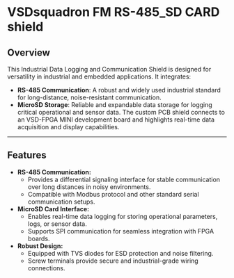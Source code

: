 # VSDsquadron FM RS-485_SD CARD shield

## Overview
This Industrial Data Logging and Communication Shield is designed for versatility in industrial and embedded applications. It integrates:

- **RS-485 Communication**: A robust and widely used industrial standard for long-distance, noise-resistant communication.
- **MicroSD Storage**: Reliable and expandable data storage for logging critical operational and sensor data.
The custom PCB shield connects to an VSD-FPGA MINI development board and highlights real-time data acquisition and display capabilities.

---
<h2>Features</h2>

<ul>
  <li>
    <strong>RS-485 Communication:</strong>
    <ul>
      <li>Provides a differential signaling interface for stable communication over long distances in noisy environments.</li>
      <li>Compatible with Modbus protocol and other standard serial communication setups.</li>
    </ul>
  </li>
  <li>
    <strong>MicroSD Card Interface:</strong>
    <ul>
      <li>Enables real-time data logging for storing operational parameters, logs, or sensor data.</li>
      <li>Supports SPI communication for seamless integration with FPGA boards.</li>
    </ul>
  </li>
  <li>
    <strong>Robust Design:</strong>
    <ul>
      <li>Equipped with TVS diodes for ESD protection and noise filtering.</li>
      <li>Screw terminals provide secure and industrial-grade wiring connections.</li>
    </ul>
  </li>
</ul>



